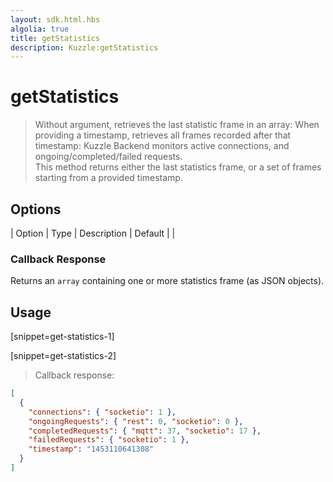```yaml
---
layout: sdk.html.hbs
algolia: true
title: getStatistics
description: Kuzzle:getStatistics
---
```


  

# getStatistics

> Without argument, retrieves the last statistic frame in an array:
> When providing a timestamp, retrieves all frames recorded after that timestamp:
Kuzzle Backend monitors active connections, and ongoing/completed/failed requests.  
This method returns either the last statistics frame, or a set of frames starting from a provided timestamp.


## Options

| Option | Type | Description | Default |
|
### Callback Response

Returns an `array` containing one or more statistics frame (as JSON objects).

## Usage

[snippet=get-statistics-1]

[snippet=get-statistics-2]
> Callback response:

```json
[
  {
    "connections": { "socketio": 1 },
    "ongoingRequests": { "rest": 0, "socketio": 0 },
    "completedRequests": { "mqtt": 37, "socketio": 17 },
    "failedRequests": { "socketio": 1 },
    "timestamp": "1453110641308"
  }
]
```